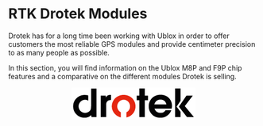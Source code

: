 # RTK Drotek Modules

Drotek has for a long time been working with Ublox in order to offer customers the most reliable GPS modules and provide centimeter precision to as many people as possible. 

In this section, you will find information on the Ublox M8P and F9P chip features and a comparative on the different modules Drotek is selling.


<p align="center">
  <img src="./images/drotek sans electronics.png?raw=true" alt="Drotek Logo"/>
</p>







